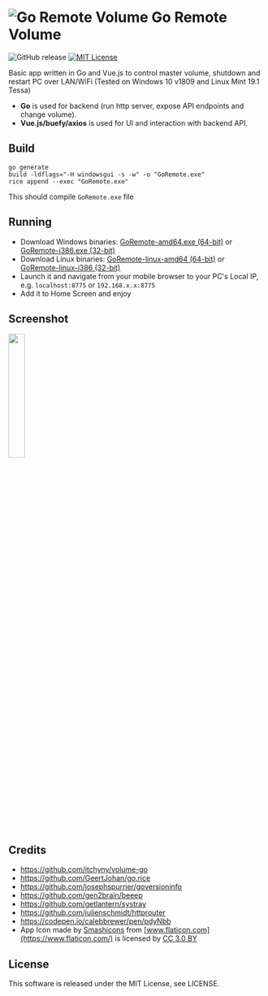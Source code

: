 # ![Go Remote Volume ](https://dev.canthis.lv/storage/app/media/Screenshots/goremote-icon-32x32.png) Go Remote Volume 
![GitHub release](https://img.shields.io/github/release/canthis/go-remote.svg?label=version)
[![MIT License](https://img.shields.io/badge/license-MIT-blue.svg)](https://github.com/canthis/go-remote-volume/blob/master/LICENSE)

Basic app written in Go and Vue.js to control master volume, shutdown and restart PC over LAN/WiFi (Tested on Windows 10 v1809 and Linux Mint 19.1 Tessa)

- **Go** is used for backend (run http server, expose API endpoints and change volume).
- **Vue.js/buefy/axios** is used for UI and interaction with backend API.

## Build
```
go generate
build -ldflags="-H windowsgui -s -w" -o "GoRemote.exe"
rice append --exec "GoRemote.exe"
```
This should compile ```GoRemote.exe``` file

## Running
- Download Windows binaries: [GoRemote-amd64.exe (64-bit)](https://github.com/canthis/go-remote/releases/latest/download/GoRemote-amd64.exe) 
or [GoRemote-i386.exe (32-bit)](https://github.com/canthis/go-remote/releases/latest/download/GoRemote-i386.exe)
- Download Linux binaries: [GoRemote-linux-amd64 (64-bit)](https://github.com/canthis/go-remote/releases/latest/download/GoRemote-linux-amd64) 
or [GoRemote-linux-i386 (32-bit)](https://github.com/canthis/go-remote/releases/latest/download/GoRemote-linux-i386)
- Launch it and navigate from your mobile browser to your PC's Local IP, e.g. ```localhost:8775``` or ```192.168.x.x:8775```
- Add it to Home Screen and enjoy

## Screenshot
<p>
<img src="https://dev.canthis.lv/storage/app/media/Screenshots/go-remote-volume-chrome-android-v0340.png" width="25%" height="25%" />
</p>

## Credits
- https://github.com/itchyny/volume-go
- https://github.com/GeertJohan/go.rice
- https://github.com/josephspurrier/goversioninfo
- https://github.com/gen2brain/beeep
- https://github.com/getlantern/systray
- https://github.com/julienschmidt/httprouter
- https://codepen.io/calebbrewer/pen/pdyNbb
- App Icon made by [Smashicons](https://www.flaticon.com/authors/smashicons) from [www.flaticon.com](https://www.flaticon.com/) is licensed by [CC 3.0 BY](http://creativecommons.org/licenses/by/3.0/)


## License
This software is released under the MIT License, see LICENSE.

